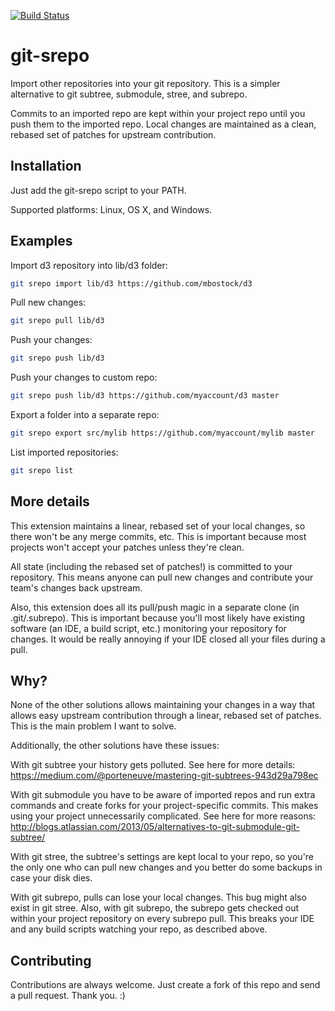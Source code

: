 [![Build Status](https://travis-ci.org/allbuttonspressed/git-srepo.svg?branch=master)](https://travis-ci.org/allbuttonspressed/git-srepo)

# git-srepo
Import other repositories into your git repository.
This is a simpler alternative to git subtree, submodule, stree, and subrepo.

Commits to an imported repo are kept within your project repo until you push
them to the imported repo.
Local changes are maintained as a clean, rebased set of patches for upstream
contribution.

## Installation
Just add the git-srepo script to your PATH.

Supported platforms: Linux, OS X, and Windows.

## Examples
Import d3 repository into lib/d3 folder:

```sh
git srepo import lib/d3 https://github.com/mbostock/d3
```

Pull new changes:

```sh
git srepo pull lib/d3
```

Push your changes:

```sh
git srepo push lib/d3
```

Push your changes to custom repo:

```sh
git srepo push lib/d3 https://github.com/myaccount/d3 master
```

Export a folder into a separate repo:

```sh
git srepo export src/mylib https://github.com/myaccount/mylib master
```

List imported repositories:

```sh
git srepo list
```

## More details
This extension maintains a linear, rebased set of your local changes, so there
won't be any merge commits, etc.
This is important because most projects won't accept your patches unless
they're clean.

All state (including the rebased set of patches!) is committed to your
repository. This means anyone can pull new changes and contribute your team's
changes back upstream.

Also, this extension does all its pull/push magic in a separate clone (in
.git/.subrepo).
This is important because you'll most likely have existing software (an IDE,
a build script, etc.) monitoring your repository for changes. It would be
really annoying if your IDE closed all your files during a pull.

## Why?
None of the other solutions allows maintaining your changes in a way that
allows easy upstream contribution through a linear, rebased set of patches.
This is the main problem I want to solve.

Additionally, the other solutions have these issues:

With git subtree your history gets polluted. See here for more details:
https://medium.com/@porteneuve/mastering-git-subtrees-943d29a798ec

With git submodule you have to be aware of imported repos and run extra
commands and create forks for your project-specific commits. This makes
using your project unnecessarily complicated. See here for more reasons:
http://blogs.atlassian.com/2013/05/alternatives-to-git-submodule-git-subtree/

With git stree, the subtree's settings are kept local to your repo, so you're
the only one who can pull new changes and you better do some backups in case
your disk dies.

With git subrepo, pulls can lose your local changes. This bug might also exist
in git stree. Also, with git subrepo, the subrepo gets checked out within your
project repository on every subrepo pull. This breaks your IDE and any build
scripts watching your repo, as described above.

## Contributing
Contributions are always welcome. Just create a fork of this repo and send a
pull request. Thank you. :)

